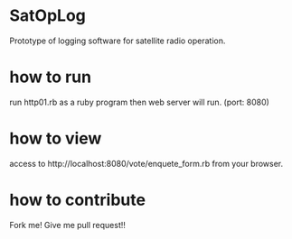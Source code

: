 # SatOpLog
Prototype of logging software for satellite radio operation.

# how to run
run http01.rb as a ruby program then web server will run.
(port: 8080)

# how to view
access to http://localhost:8080/vote/enquete_form.rb from your browser.

# how to contribute
Fork me!
Give me pull request!!
